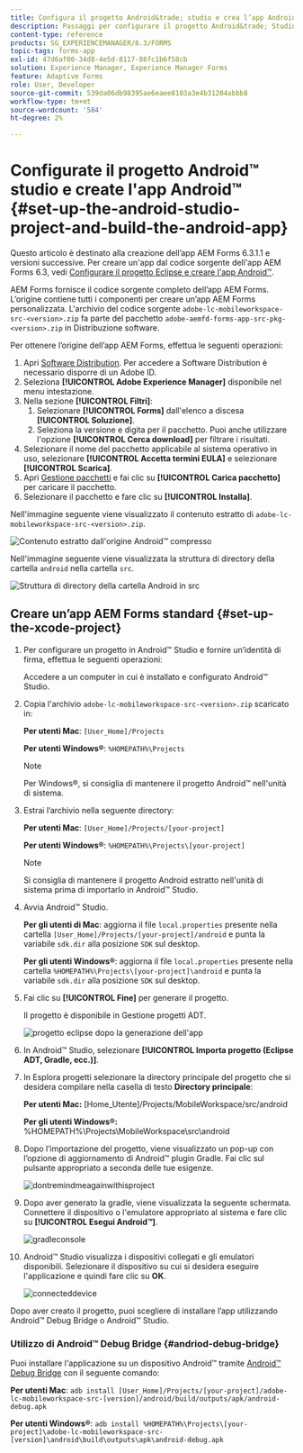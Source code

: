 ```yaml
---
title: Configura il progetto Android&trade; studio e crea l’app Android&trade;
description: Passaggi per configurare il progetto Android&trade; Studio e creare il programma di installazione per l'app Forms Adobe Experience Manager (AEM)
content-type: reference
products: SG_EXPERIENCEMANAGER/6.3/FORMS
topic-tags: forms-app
exl-id: 47d6af00-34d8-4e5d-8117-86fc1b6f58cb
solution: Experience Manager, Experience Manager Forms
feature: Adaptive Forms
role: User, Developer
source-git-commit: 539da06db98395ae6eaee8103a3e4b31204abbb8
workflow-type: tm+mt
source-wordcount: '584'
ht-degree: 2%

---
```


# Configurate il progetto Android™ studio e create l&#39;app Android™ {#set-up-the-android-studio-project-and-build-the-android-app}

Questo articolo è destinato alla creazione dell’app AEM Forms 6.3.1.1 e versioni successive. Per creare un&#39;app dal codice sorgente dell&#39;app AEM Forms 6.3, vedi [Configurare il progetto Eclipse e creare l&#39;app Android™](/help/forms/using/setup-eclipse-project-build-installer.md).

AEM Forms fornisce il codice sorgente completo dell’app AEM Forms. L’origine contiene tutti i componenti per creare un’app AEM Forms personalizzata. L&#39;archivio del codice sorgente `adobe-lc-mobileworkspace-src-<version>.zip` fa parte del pacchetto `adobe-aemfd-forms-app-src-pkg-<version>.zip` in Distribuzione software.

Per ottenere l’origine dell’app AEM Forms, effettua le seguenti operazioni:

1. Apri [Software Distribution](https://experience.adobe.com/downloads). Per accedere a Software Distribution è necessario disporre di un Adobe ID.
1. Seleziona **[!UICONTROL Adobe Experience Manager]** disponibile nel menu intestazione.
1. Nella sezione **[!UICONTROL Filtri]**:
   1. Selezionare **[!UICONTROL Forms]** dall&#39;elenco a discesa **[!UICONTROL Soluzione]**.
   2. Seleziona la versione e digita per il pacchetto. Puoi anche utilizzare l&#39;opzione **[!UICONTROL Cerca download]** per filtrare i risultati.
1. Selezionare il nome del pacchetto applicabile al sistema operativo in uso, selezionare **[!UICONTROL Accetta termini EULA]** e selezionare **[!UICONTROL Scarica]**.
1. Apri [Gestione pacchetti](https://experienceleague.adobe.com/docs/experience-manager-65/administering/contentmanagement/package-manager.html) e fai clic su **[!UICONTROL Carica pacchetto]** per caricare il pacchetto.
1. Selezionare il pacchetto e fare clic su **[!UICONTROL Installa]**.

Nell&#39;immagine seguente viene visualizzato il contenuto estratto di `adobe-lc-mobileworkspace-src-<version>.zip`.

![Contenuto estratto dall&#39;origine Android™ compresso](assets/mws-content-1.png)

Nell&#39;immagine seguente viene visualizzata la struttura di directory della cartella `android` nella cartella `src`.

![Struttura di directory della cartella Android in src](assets/android-folder.png)

## Creare un’app AEM Forms standard {#set-up-the-xcode-project}

1. Per configurare un progetto in Android™ Studio e fornire un’identità di firma, effettua le seguenti operazioni:

   Accedere a un computer in cui è installato e configurato Android™ Studio.

1. Copia l&#39;archivio `adobe-lc-mobileworkspace-src-<version>.zip` scaricato in:

   **Per utenti Mac**: `[User_Home]/Projects`

   **Per utenti Windows®**: `%HOMEPATH%\Projects`

   >[!NOTE]
   >
   >Per Windows®, si consiglia di mantenere il progetto Android™ nell&#39;unità di sistema.

1. Estrai l’archivio nella seguente directory:

   **Per utenti Mac**: `[User_Home]/Projects/[your-project]`

   **Per utenti Windows®**: `%HOMEPATH%\Projects\[your-project]`

   >[!NOTE]
   >
   >Si consiglia di mantenere il progetto Android estratto nell&#39;unità di sistema prima di importarlo in Android™ Studio.

1. Avvia Android™ Studio.

   **Per gli utenti di Mac**: aggiorna il file `local.properties` presente nella cartella `[User_Home]/Projects/[your-project]/android` e punta la variabile `sdk.dir` alla posizione `SDK` sul desktop.

   **Per gli utenti Windows®**: aggiorna il file `local.properties` presente nella cartella `%HOMEPATH%\Projects\[your-project]\android` e punta la variabile `sdk.dir` alla posizione `SDK` sul desktop.

1. Fai clic su **[!UICONTROL Fine]** per generare il progetto.

   Il progetto è disponibile in Gestione progetti ADT.

   ![progetto eclipse dopo la generazione dell&#39;app](assets/eclipsebuildmws.png)

1. In Android™ Studio, selezionare **[!UICONTROL Importa progetto (Eclipse ADT, Gradle, ecc.)]**.
1. In Esplora progetti selezionare la directory principale del progetto che si desidera compilare nella casella di testo **Directory principale**:

   **Per utenti Mac:** [Home_Utente]/Projects/MobileWorkspace/src/android

   **Per gli utenti Windows®:** %HOMEPATH%\Projects\MobileWorkspace\src\android

1. Dopo l’importazione del progetto, viene visualizzato un pop-up con l’opzione di aggiornamento di Android™ plugin Gradle. Fai clic sul pulsante appropriato a seconda delle tue esigenze.

   ![dontremindmeagainwithisproject](assets/dontremindmeagainforthisproject.png)

1. Dopo aver generato la gradle, viene visualizzata la seguente schermata. Connettere il dispositivo o l&#39;emulatore appropriato al sistema e fare clic su **[!UICONTROL Esegui Android™]**.

   ![gradleconsole](assets/gradleconsole.png)

1. Android™ Studio visualizza i dispositivi collegati e gli emulatori disponibili. Selezionare il dispositivo su cui si desidera eseguire l&#39;applicazione e quindi fare clic su **OK**.

   ![connecteddevice](assets/connecteddevice.png)

Dopo aver creato il progetto, puoi scegliere di installare l’app utilizzando Android™ Debug Bridge o Android™ Studio.

### Utilizzo di Android™ Debug Bridge {#andriod-debug-bridge}

Puoi installare l&#39;applicazione su un dispositivo Android™ tramite [Android™ Debug Bridge](https://developer.android.com/tools/adb) con il seguente comando:

**Per utenti Mac**: `adb install [User_Home]/Projects/[your-project]/adobe-lc-mobileworkspace-src-[version]/android/build/outputs/apk/android-debug.apk`

**Per utenti Windows®**: `adb install %HOMEPATH%\Projects\[your-project]\adobe-lc-mobileworkspace-src-[version]\android\build\outputs\apk\android-debug.apk`
